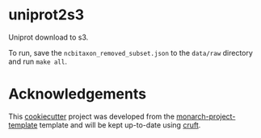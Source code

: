 # uniprot2s3

Uniprot download to s3.

To run, save the `ncbitaxon_removed_subset.json` to the `data/raw` directory and run `make all`.

# Acknowledgements

This [cookiecutter](https://cookiecutter.readthedocs.io/en/stable/README.html) project was developed from the [monarch-project-template](https://github.com/monarch-initiative/monarch-project-template) template and will be kept up-to-date using [cruft](https://cruft.github.io/cruft/).
